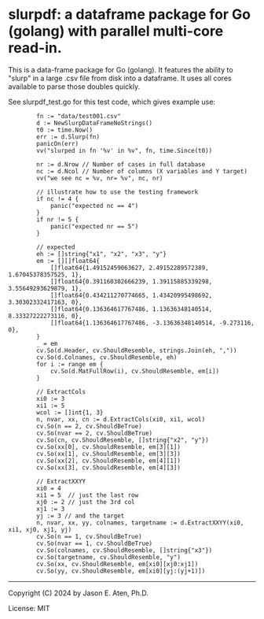 slurpdf: a dataframe package for Go (golang) with parallel multi-core read-in.
=====

This is a data-frame package for Go (golang). It features the ability
to "slurp" in a large .csv file from disk into a dataframe. It uses
all cores available to parse those doubles quickly.

See slurpdf_test.go for this test code, which gives example use:

~~~
		fn := "data/test001.csv"
		d := NewSlurpDataFrameNoStrings()
		t0 := time.Now()
		err := d.Slurp(fn)
		panicOn(err)
		vv("slurped in fn '%v' in %v", fn, time.Since(t0))

		nr := d.Nrow // Number of cases in full database
		nc := d.Ncol // Number of columns (X variables and Y target)
		vv("we see nc = %v, nr= %v", nc, nr)

		// illustrate how to use the testing framework
		if nc != 4 {
			panic("expected nc == 4")
		}
		if nr != 5 {
			panic("expected nr == 5")
		}

		// expected
		eh := []string{"x1", "x2", "x3", "y"}
		em := [][]float64{
			[]float64{1.49152459063627, 2.49152289572389, 1.67045378357525, 1},
			[]float64{0.391160302666239, 1.39115885339298, 3.55649293629879, 1},
			[]float64{0.434211270774665, 1.43420995498692, 3.30302332417163, 0},
			[]float64{0.136364617767486, 1.13636348140514, 8.33327222273116, 0},
			[]float64{1.136364617767486, -3.13636348140514, -9.273116, 0},
		}
		_ = em
		cv.So(d.Header, cv.ShouldResemble, strings.Join(eh, ","))
		cv.So(d.Colnames, cv.ShouldResemble, eh)
		for i := range em {
			cv.So(d.MatFullRow(i), cv.ShouldResemble, em[i])
		}

		// ExtractCols
		xi0 := 3
		xi1 := 5
		wcol := []int{1, 3}
		n, nvar, xx, cn := d.ExtractCols(xi0, xi1, wcol)
		cv.So(n == 2, cv.ShouldBeTrue)
		cv.So(nvar == 2, cv.ShouldBeTrue)
		cv.So(cn, cv.ShouldResemble, []string{"x2", "y"})
		cv.So(xx[0], cv.ShouldResemble, em[3][1])
		cv.So(xx[1], cv.ShouldResemble, em[3][3])
		cv.So(xx[2], cv.ShouldResemble, em[4][1])
		cv.So(xx[3], cv.ShouldResemble, em[4][3])

		// ExtractXXYY
		xi0 = 4
		xi1 = 5  // just the last row
		xj0 := 2 // just the 3rd col
		xj1 := 3
		yj := 3 // and the target
		n, nvar, xx, yy, colnames, targetname := d.ExtractXXYY(xi0, xi1, xj0, xj1, yj)
		cv.So(n == 1, cv.ShouldBeTrue)
		cv.So(nvar == 1, cv.ShouldBeTrue)
		cv.So(colnames, cv.ShouldResemble, []string{"x3"})
		cv.So(targetname, cv.ShouldResemble, "y")
		cv.So(xx, cv.ShouldResemble, em[xi0][xj0:xj1])
		cv.So(yy, cv.ShouldResemble, em[xi0][yj:(yj+1)])

~~~

-------------

Copyright (C) 2024 by Jason E. Aten, Ph.D.

License: MIT
